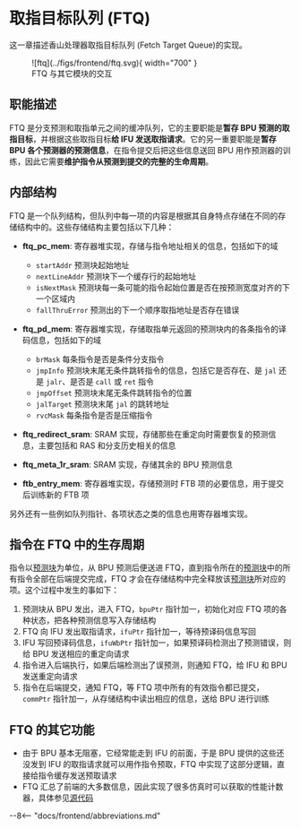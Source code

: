 # 取指目标队列 (FTQ)
这一章描述香山处理器取指目标队列 (Fetch Target Queue)的实现。
<figure markdown>
  ![ftq](../figs/frontend/ftq.svg){ width="700" }
  <figcaption>FTQ 与其它模块的交互</figcaption>
</figure>

## 职能描述
FTQ 是分支预测和取指单元之间的缓冲队列，它的主要职能是**暂存 BPU 预测的取指目标**，并根据这些取指目标**给 IFU 发送取指请求**。它的另一重要职能是**暂存 BPU 各个预测器的预测信息**，在指令提交后把这些信息送回 BPU 用作预测器的训练，因此它需要**维护指令从预测到提交的完整的生命周期**。

## 内部结构
FTQ 是一个队列结构，但队列中每一项的内容是根据其自身特点存储在不同的存储结构中的。这些存储结构主要包括以下几种：

- **ftq_pc_mem**: 寄存器堆实现，存储与指令地址相关的信息，包括如下的域
  
    - `startAddr` 预测块起始地址
    - `nextLineAddr` 预测块下一个缓存行的起始地址
    - `isNextMask` 预测块每一条可能的指令起始位置是否在按预测宽度对齐的下一个区域内
    - `fallThruError` 预测出的下一个顺序取指地址是否存在错误

- **ftq_pd_mem**: 寄存器堆实现，存储取指单元返回的预测块内的各条指令的译码信息，包括如下的域

    - `brMask` 每条指令是否是条件分支指令
    - `jmpInfo` 预测块末尾无条件跳转指令的信息，包括它是否存在、是 `jal` 还是 `jalr`、是否是 `call` 或 `ret` 指令
    - `jmpOffset` 预测块末尾无条件跳转指令的位置
    - `jalTarget` 预测块末尾 `jal` 的跳转地址
    - `rvcMask` 每条指令是否是压缩指令

- **ftq_redirect_sram**: SRAM 实现，存储那些在重定向时需要恢复的预测信息，主要包括和 RAS 和分支历史相关的信息

- **ftq_meta_1r_sram**: SRAM 实现，存储其余的 BPU 预测信息

- **ftb_entry_mem**: 寄存器堆实现，存储预测时 FTB 项的必要信息，用于提交后训练新的 FTB 项

另外还有一些例如队列指针、各项状态之类的信息也用寄存器堆实现。


## 指令在 FTQ 中的生存周期
指令以[预测块](./bp.md#pred-block)为单位，从 BPU 预测后便送进 FTQ，直到指令所在的[预测块](./bp.md#pred-block)中的所有指令全部在后端提交完成，FTQ 才会在存储结构中完全释放该[预测块](./bp.md#pred-block)所对应的项。这个过程中发生的事如下：

1. 预测块从 BPU 发出，进入 FTQ，`bpuPtr` 指针加一，初始化对应 FTQ 项的各种状态，把各种预测信息写入存储结构
2. FTQ 向 IFU 发出取指请求，`ifuPtr` 指针加一，等待预译码信息写回
3. IFU 写回预译码信息，`ifuWbPtr` 指针加一，如果预译码检测出了预测错误，则给 BPU 发送相应的重定向请求
4. 指令进入后端执行，如果后端检测出了误预测，则通知 FTQ，给 IFU 和 BPU 发送重定向请求
5. 指令在后端提交，通知 FTQ，等 FTQ 项中所有的有效指令都已提交，`commPtr` 指针加一，从存储结构中读出相应的信息，送给 BPU 进行训练

## FTQ 的其它功能
- 由于 BPU 基本无阻塞，它经常能走到 IFU 的前面，于是 BPU 提供的这些还没发到 IFU 的取指请求就可以用作指令预取，FTQ 中实现了这部分逻辑，直接给指令缓存发送预取请求
- FTQ 汇总了前端的大多数信息，因此实现了很多仿真时可以获取的性能计数器，具体参见[源代码](https://github.com/OpenXiangShan/XiangShan/blob/20bb5c4c094f06264df0e406d0df058f04ccc21c/src/main/scala/xiangshan/frontend/NewFtq.scala#L1024-L1206)

--8<-- "docs/frontend/abbreviations.md"